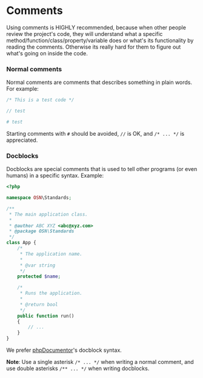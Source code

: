 # Comments

Using comments is HIGHLY recommended, because when other people review the project's code, they will understand what a specific method/function/class/property/variable does or what's its functionality by reading the comments. Otherwise its really hard for them to figure out what's going on inside the code.


### Normal comments

Normal comments are comments that describes something in plain words. For example:

```php
/* This is a test code */

// test 

# test
```

Starting comments with `#` should be avoided, `//` is OK, and `/* ... */` is appreciated.

### Docblocks

Docblocks are special comments that is used to tell other programs (or even humans) in a specific syntax.
Example:

```php
<?php

namespace OSN\Standards;

/**
 * The main application class.
 * 
 * @author ABC XYZ <abc@xyz.com>
 * @package OSN\Standards
 */
class App {
    /*
     * The application name.
     *
     * @var string
     */
    protected $name;

    /*
     * Runs the application.
     *
     * @return bool
     */
    public function run()
    {
        // ...
    }
}
```

We prefer [phpDocumentor](https://www.phpdoc.org/)'s docblock syntax.

**Note**: Use a single asterisk `/* ... */` when writing a normal comment, and use double asterisks `/** ... */` when writing docblocks.